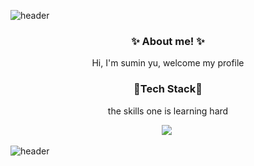 ![header](https://capsule-render.vercel.app/api?type=soft&color=FFBCD3&height=40&section=header&fontSize=90)





<h3 align="center">✨ About me! ✨</h3>

<p align="center">Hi, I'm sumin yu, welcome my profile</p>



<h3 align="center">🤍Tech Stack🤍</h3>

<p align="center">the skills one is learning hard</p>
<p align="center"><img src="https://img.shields.io/badge/Python-3776AB?style=flat-square&logo=Python&logoColor=white"/></a>&nbsp</p>












![header](https://capsule-render.vercel.app/api?type=soft&color=FFBCD3&height=40&section=header&fontSize=90)
